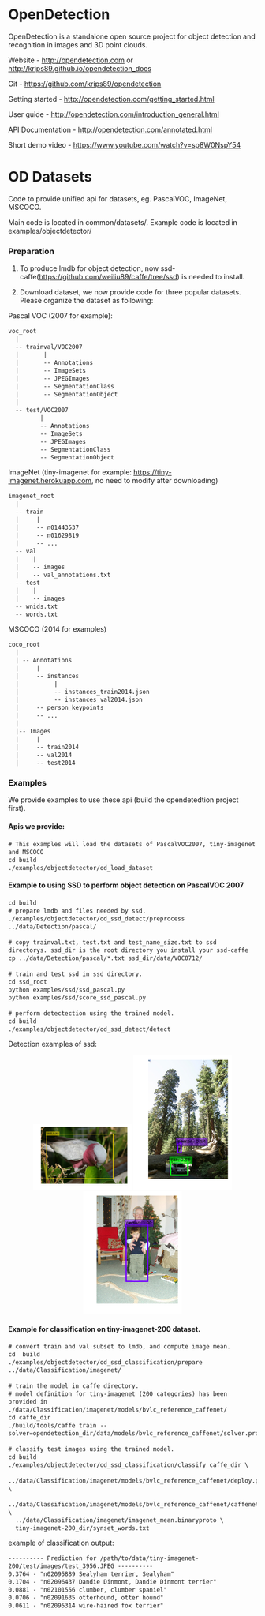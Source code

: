 OpenDetection
=============

OpenDetection is a standalone open source project for object detection and recognition in images and 3D point clouds.

Website - http://opendetection.com or http://krips89.github.io/opendetection_docs

Git - https://github.com/krips89/opendetection

Getting started - http://opendetection.com/getting_started.html

User guide - http://opendetection.com/introduction_general.html

API Documentation - http://opendetection.com/annotated.html

Short demo video - https://www.youtube.com/watch?v=sp8W0NspY54


OD Datasets
=============

Code to provide unified api for datasets, eg. PascalVOC, ImageNet, MSCOCO.

Main code is located in common/datasets/.
Example code is located in examples/objectdetector/

### Preparation
1. To produce lmdb for object detection, now ssd-caffe(https://github.com/weiliu89/caffe/tree/ssd) is needed to install.

2. Download dataset, we now provide code for three popular datasets. Please organize the dataset as following:

Pascal VOC (2007 for example):
```Shell
voc_root
  |
  -- trainval/VOC2007
  |       |
  |       -- Annotations
  |       -- ImageSets
  |       -- JPEGImages
  |       -- SegmentationClass
  |       -- SegmentationObject
  |
  -- test/VOC2007
         |
         -- Annotations
         -- ImageSets
         -- JPEGImages
         -- SegmentationClass
         -- SegmentationObject
```


ImageNet (tiny-imagenet for example: https://tiny-imagenet.herokuapp.com, no need to modify after downloading)
```Shell
imagenet_root
  |
  -- train
  |     |
  |     -- n01443537
  |     -- n01629819
  |     -- ...
  -- val
  |    |
  |    -- images
  |    -- val_annotations.txt
  -- test
  |    |
  |    -- images
  -- wnids.txt
  -- words.txt
```

MSCOCO (2014 for examples)
```Shell
coco_root
  |
  | -- Annotations
  |     |
  |     -- instances
  |          |
  |          -- instances_train2014.json
  |          -- instances_val2014.json
  |     -- person_keypoints
  |     -- ...
  |
  |-- Images
  |     |
  |     -- train2014
  |     -- val2014
  |     -- test2014
```


  

### Examples
We provide examples to use these api (build the opendetedtion project first).


#### Apis we provide:
```Shell
# This examples will load the datasets of PascalVOC2007, tiny-imagenet and MSCOCO
cd build
./examples/objectdetector/od_load_dataset
```

#### Example to using SSD to perform object detection on PascalVOC 2007
```Shell
cd build
# prepare lmdb and files needed by ssd.
./examples/objectdetector/od_ssd_detect/preprocess  ../data/Detection/pascal/

# copy trainval.txt, test.txt and test_name_size.txt to ssd directorys. ssd_dir is the root directory you install your ssd-caffe
cp ../data/Detection/pascal/*.txt ssd_dir/data/VOC0712/

# train and test ssd in ssd directory.
cd ssd_root
python examples/ssd/ssd_pascal.py
python examples/ssd/score_ssd_pascal.py

# perform detectection using the trained model.
cd build
./examples/objectdetector/od_ssd_detect/detect
```

Detection examples of ssd:

<p align="center">
<img src="./data/images/000040.jpg.png" width="200px">
<img src="./data/images/000137.jpg.png" width="200px">
<img src="./data/images/000247.jpg.png" width="200px">
</p>

#### Example for classification on tiny-imagenet-200 dataset.
```Shell
# convert train and val subset to lmdb, and compute image mean.
cd  build
./examples/objectdetector/od_ssd_classification/prepare ../data/Classification/imagenet/

# train the model in caffe directory.
# model definition for tiny-imagenet (200 categories) has been provided in ./data/Classification/imagenet/models/bvlc_reference_caffenet/
cd caffe_dir
./build/tools/caffe train --solver=opendetection_dir/data/models/bvlc_reference_caffenet/solver.prototxt

# classify test images using the trained model.
cd build
./examples/objectdetector/od_ssd_classification/classify caffe_dir \
  ../data/Classification/imagenet/models/bvlc_reference_caffenet/deploy.prototxt \
  ../data/Classification/imagenet/models/bvlc_reference_caffenet/caffenet_train_iter_xxx.caffemodel \
  ../data/Classification/imagenet/imagenet_mean.binaryproto \
  tiny-imagenet-200_dir/synset_words.txt 
```
example of classification output:
```Shell
---------- Prediction for /path/to/data/tiny-imagenet-200/test/images/test_3956.JPEG ----------
0.3764 - "n02095889 Sealyham terrier, Sealyham"
0.1704 - "n02096437 Dandie Dinmont, Dandie Dinmont terrier"
0.0881 - "n02101556 clumber, clumber spaniel"
0.0706 - "n02091635 otterhound, otter hound"
0.0611 - "n02095314 wire-haired fox terrier"
```





